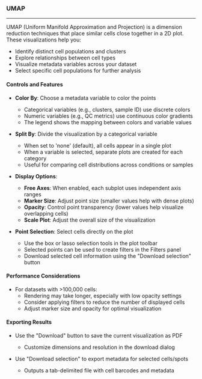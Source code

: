 ### UMAP
--------

UMAP (Uniform Manifold Approximation and Projection) is a dimension reduction techniques that place similar cells close together in a 2D plot. These visualizations help you:

- Identify distinct cell populations and clusters
- Explore relationships between cell types
- Visualize metadata variables across your dataset
- Select specific cell populations for further analysis

#### Controls and Features

- **Color By**: Choose a metadata variable to color the points
  - Categorical variables (e.g., clusters, sample ID) use discrete colors
  - Numeric variables (e.g., QC metrics) use continuous color gradients
  - The legend shows the mapping between colors and variable values

- **Split By**: Divide the visualization by a categorical variable
  - When set to 'none' (default), all cells appear in a single plot
  - When a variable is selected, separate plots are created for each category
  - Useful for comparing cell distributions across conditions or samples

- **Display Options**:
  - **Free Axes**: When enabled, each subplot uses independent axis ranges
  - **Marker Size**: Adjust point size (smaller values help with dense plots)
  - **Opacity**: Control point transparency (lower values help visualize overlapping cells)
  - **Scale Plot**: Adjust the overall size of the visualization

- **Point Selection**: Select cells directly on the plot
  - Use the box or lasso selection tools in the plot toolbar
  - Selected points can be used to create filters in the Filters panel
  - Download selected cell information using the "Download selection" button

#### Performance Considerations

- For datasets with >100,000 cells:
  - Rendering may take longer, especially with low opacity settings
  - Consider applying filters to reduce the number of displayed cells
  - Adjust marker size and opacity for optimal visualization

#### Exporting Results

- Use the "Download" button to save the current visualization as PDF
  - Customize dimensions and resolution in the download dialog

- Use "Download selection" to export metadata for selected cells/spots
  - Outputs a tab-delimited file with cell barcodes and metadata
